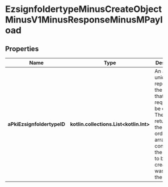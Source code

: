 
# EzsignfoldertypeMinusCreateObjectMinusV1MinusResponseMinusMPayload

## Properties
Name | Type | Description | Notes
------------ | ------------- | ------------- | -------------
**aPkiEzsignfoldertypeID** | **kotlin.collections.List&lt;kotlin.Int&gt;** | An array of unique IDs representing the object that were requested to be created.  They are returned in the same order as the array containing the objects to be created that was sent in the request. | 



